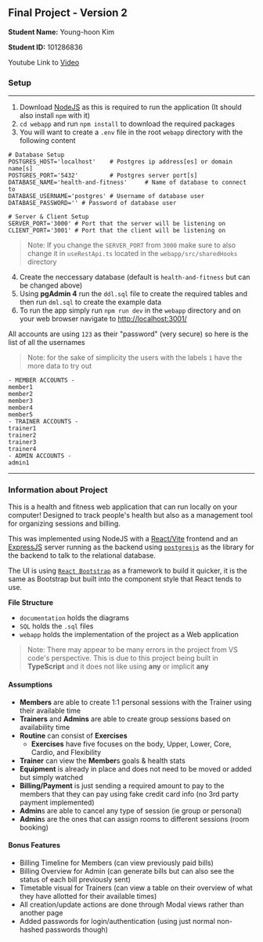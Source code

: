 ## Final Project - Version 2
**Student Name:** Young-hoon Kim

**Student ID:** 101286836

Youtube Link to [Video](https://youtu.be/J8lQTiFMlXg)

### Setup
---
1. Download [NodeJS](https://nodejs.org/en/download/current) as this is required to run the application (It should also install `npm` with it)
2. `cd webapp` and run `npm install` to download the required packages
3. You will want to create a `.env` file in the root `webapp` directory with the following content
```
# Database Setup
POSTGRES_HOST='localhost'    # Postgres ip address[es] or domain name[s]
POSTGRES_PORT='5432'         # Postgres server port[s]
DATABASE_NAME='health-and-fitness'     # Name of database to connect to
DATABASE_USERNAME='postgres' # Username of database user
DATABASE_PASSWORD='' # Password of database user 

# Server & Client Setup
SERVER_PORT='3000' # Port that the server will be listening on
CLIENT_PORT='3001' # Port that the client will be listening on
```
> Note: If you change the `SERVER_PORT` from `3000` make sure to also change it in `useRestApi.ts` located in the `webapp/src/sharedHooks` directory

4. Create the neccessary database (default is `health-and-fitness` but can be changed above)
5. Using **pgAdmin 4** run the `ddl.sql` file to create the required tables and then run `dml.sql` to create the example data
6. To run the app simply run `npm run dev` in the `webapp` directory and on your web browser navigate to [http://localhost:3001/](http://localhost:3001/)

All accounts are using `123` as their "password" (very secure) so here is the list of all the usernames
>Note: for the sake of simplicity the users with the labels `1` have the more data to try out
```
- MEMBER ACCOUNTS -
member1
member2
member3
member4
member5
- TRAINER ACCOUNTS -
trainer1
trainer2
trainer3
trainer4
- ADMIN ACCOUNTS -
admin1
```
---
### Information about Project
This is a health and fitness web application that can run locally on your computer! Designed to track people's health but also as a management tool for organizing sessions and billing.

This was implemented using NodeJS with a [React/Vite](https://vitejs.dev/guide/) frontend and an [ExpressJS](https://expressjs.com/) server running as the backend using [`postgresjs`](https://github.com/porsager/postgres) as the library for the backend to talk to the relational database.

The UI is using [`React Bootstrap`](https://react-bootstrap.netlify.app/) as a framework to build it quicker, it is the same as Bootstrap but built into the component style that React tends to use.

**File Structure**
- `documentation` holds the diagrams
- `SQL` holds the `.sql` files
- `webapp` holds the implementation of the project as a Web application 

>Note: There may appear to be many errors in the project from VS code's perspective. This is due to this project being built in **TypeScript** and it does not like using **any** or implicit **any**

#### Assumptions
- **Members** are able to create 1:1 personal sessions with the Trainer using their available time
- **Trainers** and **Admins** are able to create group sessions based on availability time
- **Routine** can consist of **Exercises** 
    - **Exercises** have five focuses on the body, Upper, Lower, Core, Cardio, and Flexibility
- **Trainer** can view the **Member**s goals & health stats
- **Equipment** is already in place and does not need to be moved or added but simply watched
- **Billing/Payment** is just sending a required amount to pay to the members that they can pay using fake credit card info (no 3rd party payment implemented)
- **Admin**s are able to cancel any type of session (ie group or personal)
- **Admin**s are the ones that can assign rooms to different sessions (room booking)

#### Bonus Features
- Billing Timeline for Members (can view previously paid bills)
- Billing Overview for Admin (can generate bills but can also see the status of each bill
previously sent)
- Timetable visual for Trainers (can view a table on their overview of what they have allotted for
their available times)
- All creation/update actions are done through Modal views rather than another page
- Added passwords for login/authentication (using just normal non-hashed passwords though)
